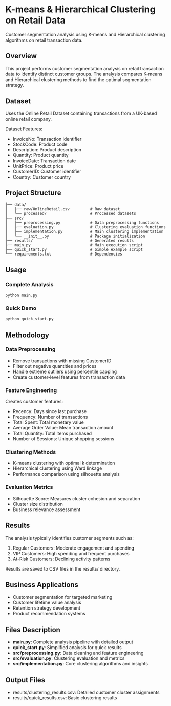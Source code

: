 # K-means & Hierarchical Clustering on Retail Data

Customer segmentation analysis using K-means and Hierarchical clustering algorithms on retail transaction data.

## Overview

This project performs customer segmentation analysis on retail transaction data to identify distinct customer groups. The analysis compares K-means and Hierarchical clustering methods to find the optimal segmentation strategy.

## Dataset

Uses the Online Retail Dataset containing transactions from a UK-based online retail company.

Dataset Features:
- InvoiceNo: Transaction identifier
- StockCode: Product code
- Description: Product description
- Quantity: Product quantity
- InvoiceDate: Transaction date
- UnitPrice: Product price
- CustomerID: Customer identifier
- Country: Customer country

## Project Structure

```
├── data/
│   ├── raw/OnlineRetail.csv         # Raw dataset
│   └── processed/                   # Processed datasets
├── src/
│   ├── preprocessing.py             # Data preprocessing functions
│   ├── evaluation.py                # Clustering evaluation functions
│   ├── implementation.py            # Main clustering implementation
│   └── __init__.py                  # Package initialization
├── results/                         # Generated results
├── main.py                          # Main execution script
├── quick_start.py                   # Simple example script
└── requirements.txt                 # Dependencies
```

## Usage

### Complete Analysis
```bash
python main.py
```

### Quick Demo
```bash
python quick_start.py
```

## Methodology

### Data Preprocessing
- Remove transactions with missing CustomerID
- Filter out negative quantities and prices
- Handle extreme outliers using percentile capping
- Create customer-level features from transaction data

### Feature Engineering
Creates customer features:
- Recency: Days since last purchase
- Frequency: Number of transactions
- Total Spent: Total monetary value
- Average Order Value: Mean transaction amount
- Total Quantity: Total items purchased
- Number of Sessions: Unique shopping sessions

### Clustering Methods
- K-means clustering with optimal k determination
- Hierarchical clustering using Ward linkage
- Performance comparison using silhouette analysis

### Evaluation Metrics
- Silhouette Score: Measures cluster cohesion and separation
- Cluster size distribution
- Business relevance assessment

## Results

The analysis typically identifies customer segments such as:

1. Regular Customers: Moderate engagement and spending
2. VIP Customers: High spending and frequent purchases
3. At-Risk Customers: Declining activity patterns

Results are saved to CSV files in the results/ directory.

## Business Applications

- Customer segmentation for targeted marketing
- Customer lifetime value analysis
- Retention strategy development
- Product recommendation systems

## Files Description

- **main.py**: Complete analysis pipeline with detailed output
- **quick_start.py**: Simplified analysis for quick results
- **src/preprocessing.py**: Data cleaning and feature engineering
- **src/evaluation.py**: Clustering evaluation and metrics
- **src/implementation.py**: Core clustering algorithms and insights

## Output Files

- results/clustering_results.csv: Detailed customer cluster assignments
- results/quick_results.csv: Basic clustering results
